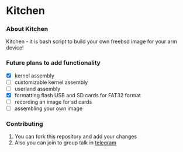 # Kitchen 

###  About Kitchen 

Kitchen - it is bash script to build your own freebsd image for your arm device! 

### Future plans to add functionality

- [x]  kernel assembly
- [ ]  customizable kernel assembly
- [ ]  userland assembly
- [x]  formatting flash USB and SD cards for FAT32 format 
- [ ]  recording an image for sd cards
- [ ]  assembling your own image 

### Contributing

1. You can fork this repository and add your changes
2. Also you can join  to group talk in [telegram](https://t.me/armbsd)

